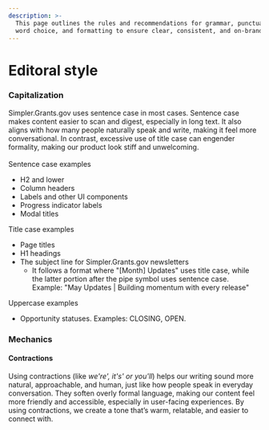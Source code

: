 ```yaml
---
description: >-
  This page outlines the rules and recommendations for grammar, punctuation,
  word choice, and formatting to ensure clear, consistent, and on-brand content.
---
```


# Editoral style

### Capitalization

Simpler.Grants.gov uses sentence case in most cases. Sentence case makes content easier to scan and digest, especially in long text. It also aligns with how many people naturally speak and write, making it feel more conversational. In contrast, excessive use of title case can engender formality, making our product look stiff and unwelcoming.\
\
Sentence case examples

* H2 and lower
* Column headers
* Labels and other UI components
* Progress indicator labels
* Modal titles

Title case examples

* Page titles
* H1 headings
* The subject line for Simpler.Grants.gov newsletters
  * It follows a format where "\[Month] Updates" uses title case, while the latter portion after the pipe symbol uses sentence case. Example: "May Updates | Building momentum with every release"

Uppercase examples

* Opportunity statuses. Examples: CLOSING, OPEN.&#x20;

### Mechanics

#### Contractions

Using contractions (like _we're', it's' or you'll_) helps our writing sound more natural, approachable, and human, just like how people speak in everyday conversation. They soften overly formal language, making our content feel more friendly and accessible, especially in user-facing experiences. By using contractions, we create a tone that’s warm, relatable, and easier to connect with.
